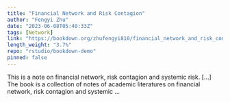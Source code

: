 ```yaml
---
title: "Financial Network and Risk Contagion"
author: "Fengyi Zhu"
date: "2023-06-08T05:40:33Z"
tags: [Network]
link: "https://bookdown.org/zhufengyi810/financial_network_and_risk_contagion/"
length_weight: "3.7%"
repo: "rstudio/bookdown-demo"
pinned: false
---
```


This is a note on financial network, risk contagion and systemic risk. [...] The book is a collection of notes of academic literatures on financial network, risk contagion and systemic ...
